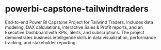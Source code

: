 # powerbi-capstone-tailwindtraders
End-to-end Power BI Capstone Project for Tailwind Traders. Includes data modeling, DAX calculations, interactive Sales &amp; Profit reports, and an Executive Dashboard with KPIs, alerts, and subscriptions. The project demonstrates business intelligence skills in data visualization, performance tracking, and stakeholder reporting.
